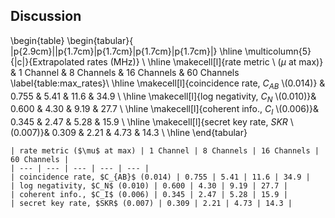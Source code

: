 ## Discussion
<div class="latex">

\begin{table}
\begin{tabular}{ |p{2.9cm}||p{1.7cm}|p{1.7cm}|p{1.7cm}|p{1.7cm}|}
 \hline
 \multicolumn{5}{|c|}{Extrapolated rates (MHz)} \\
 \hline
 \makecell[l]{rate metric \\ ($\mu$ at max)}   &  1 Channel & 8 Channels & 16 Channels & 60 Channels \label{table:max_rates}\\
 \hline
 \makecell[l]{coincidence rate, $C_{AB}$ \\(0.014)} & 0.755 & 5.41    &  11.6  &  34.9     \\
 \hline
 \makecell[l]{log negativity, $C_N$ \\(0.010)}& 0.600 & 4.30    &  9.19  &  27.7   \\
 \hline
 \makecell[l]{coherent info., $C_I$ \\(0.006)}& 0.345 & 2.47 &  5.28  &  15.9 \\
 \hline
 \makecell[l]{secret key rate, $SKR$ \\(0.007)}& 0.309 & 2.21 &  4.73  &  14.3 \\
 \hline
\end{tabular}

</div>


```{=html}
| rate metric ($\mu$ at max) | 1 Channel | 8 Channels | 16 Channels | 60 Channels |
| --- | --- | --- | --- | --- |
| coincidence rate, $C_{AB}$ (0.014) | 0.755 | 5.41 | 11.6 | 34.9 |
| log negativity, $C_N$ (0.010) | 0.600 | 4.30 | 9.19 | 27.7 |
| coherent info., $C_I$ (0.006) | 0.345 | 2.47 | 5.28 | 15.9 |
| secret key rate, $SKR$ (0.007) | 0.309 | 2.21 | 4.73 | 14.3 |
```

